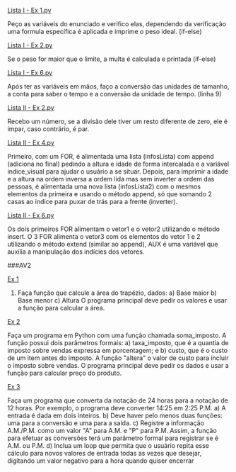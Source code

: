 [Lista I - Ex 1.py](https://github.com/LucasrodriguesP/AV1-PYTHON/blob/main/Trabalho%20AV1/Lista%20I%20-%20Ex%201.py)

Peço as variáveis do enunciado e verifico elas, dependendo da verificação uma formula específica é aplicada e imprime o peso ideal. (if-else)

[Lista I - Ex 2.py](https://github.com/LucasrodriguesP/AV1-PYTHON/blob/main/Trabalho%20AV1/Lista%20I%20-%20Ex%202.py)

Se o peso for maior que o limite, a multa é calculada e printada (if-else)

[Lista I - Ex 6.py](https://github.com/LucasrodriguesP/AV1-PYTHON/blob/main/Trabalho%20AV1/Lista%20I%20-%20Ex%206.py)

Após ter as variáveis em mãos, faço a conversão das unidades de tamanho, a conta para saber o tempo e a conversão da unidade de tempo. (linha 9)

 [Lista II - Ex 2.py](https://github.com/LucasrodriguesP/AV1-PYTHON/blob/main/Trabalho%20AV1/Lista%20II%20-%20Ex%202.py)
 
 Recebo um número, se a divisão dele tiver um resto diferente de zero, ele é impar, caso contrário, é par.

[Lista II - Ex 4.py](https://github.com/LucasrodriguesP/AV1-PYTHON/blob/main/Trabalho%20AV1/Lista%20II%20-%20Ex%204.py)

Primeiro, com um FOR, é alimentada uma lista (infosLista) com append (adiciona no final) pedindo a altura e idade de forma intercalada e a variável indice_visual para ajudar o usuário a se situar. Depois, para imprimir a idade e a altura na ordem inversa a ordem lida mas sem inverter a ordem das pessoas, é alimentada uma nova lista (infosLista2) com o mesmos elementos da primeira e usando o método append, só que somando 2 casas ao indice para puxar de trás para a frente (inverter).

[Lista II - Ex 6.py](https://github.com/LucasrodriguesP/AV1-PYTHON/blob/main/Trabalho%20AV1/Lista%20II%20-%20Ex%206.py)

Os dois primeiros FOR alimentam o vetor1 e o vetor2 utilizando o método insert. O 3 FOR alimenta o vetor3 com os elementos do vetor 1 e 2 utilizando o método extend (similar ao append), AUX é uma variável que auxilia a manipulação dos indícies dos vetores.

###AV2

[Ex 1](https://github.com/LucasrodriguesP/Trabs-PYTHON/blob/main/Trabalho%20AV2/Ex%201)

1) Faça função que calcule a área do trapézio, dados:
a) Base maior
b) Base menor
c) Altura
O programa principal deve pedir os valores e usar a função para calcular a área.

[Ex 2](https://github.com/LucasrodriguesP/Trabs-PYTHON/blob/main/Trabalho%20AV2/Ex%202)

Faça um programa em Python com uma função chamada soma_imposto. A função 
possui dois parâmetros formais:
a) taxa_imposto, que é a quantia de imposto sobre vendas expressa em 
porcentagem; e 
b) custo, que é o custo de um item antes do imposto. A função "altera" o valor de 
custo para incluir o imposto sobre vendas.
O programa principal deve pedir os dados e usar a função para calcular preço do produto.

[Ex 3](https://github.com/LucasrodriguesP/Trabs-PYTHON/blob/main/Trabalho%20AV2/Ex%203)

Faça um programa que converta da notação de 24 horas para a notação de 12 horas. 
Por exemplo, o programa deve converter 14:25 em 2:25 P.M. 
a) A entrada é dada em dois inteiros. 
b) Deve haver pelo menos duas funções: uma para a conversão e uma para a saída. 
c) Registre a informação A.M./P.M. como um valor "A" para A.M. e "P" para P.M. 
Assim, a função para efetuar as conversões terá um parâmetro formal para 
registrar se é A.M. ou P.M. 
d) Inclua um loop que permita que o usuário repita esse cálculo para novos valores 
de entrada todas as vezes que desejar, digitando um valor negativo para a hora 
quando quiser encerrar
